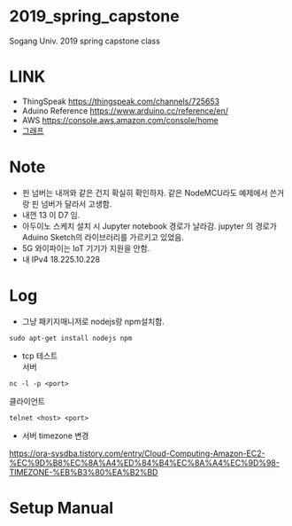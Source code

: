 # 2019_spring_capstone
Sogang Univ. 2019 spring capstone class

# LINK
+ ThingSpeak https://thingspeak.com/channels/725653
+ Aduino Reference https://www.arduino.cc/reference/en/
+ AWS https://console.aws.amazon.com/console/home
+ [그래프](http://18.225.10.228:8080/graph)

# Note
+ 핀 넘버는 내꺼와 같은 건지 확실히 확인하자. 같은 NodeMCU라도 예제에서 쓴거랑 핀 넘버가 달라서 고생함.
+ 내껀  13 이 D7 임. 
+ 아두이노 스케치 설치 시 Jupyter notebook 경로가 날라감. jupyter 의 경로가 Aduino Sketch의 라이브러리를 가르키고 있었음.
+ 5G 와이파이는 IoT 기기가 지원을 안함. 
+ 내 IPv4 18.225.10.228  


# Log
+ 그냥 패키지매니저로 nodejs랑 npm설치함.
```
sudo apt-get install nodejs npm
```

+ tcp 테스트  
서버  
```
nc -l -p <port>
```
클라이언트  
```
telnet <host> <port>
```
+ 서버 timezone 변경  

https://ora-sysdba.tistory.com/entry/Cloud-Computing-Amazon-EC2-%EC%9D%B8%EC%8A%A4%ED%84%B4%EC%8A%A4%EC%9D%98-TIMEZONE-%EB%B3%80%EA%B2%BD  

# Setup Manual

